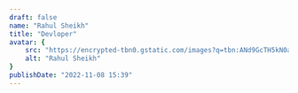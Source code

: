 ```yaml
---
draft: false
name: "Rahul Sheikh"
title: "Devloper"
avatar: {
    src: "https://encrypted-tbn0.gstatic.com/images?q=tbn:ANd9GcTH5kN0aGBpFn6xhGbhjdZIIlm7YLr7iisnHA&usqp=CAU",
    alt: "Rahul Sheikh"
}
publishDate: "2022-11-08 15:39"
---
```

